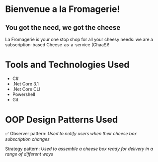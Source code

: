 # Bienvenue a la Fromagerie!
## You got the need, we got the cheese
La Fromagerie is your one stop shop for all your cheesy needs: we are a subscription-based Cheese-as-a-service (ChaaS)!

# Tools and Technologies Used
- C#
- .Net Core 3.1
- .Net Core CLI
- Powershell
- Git

# OOP Design Patterns Used
✅ Observer pattern:
_Used to notify users when their cheese box subscription changes_

Strategy pattern:
_Used to assemble a cheese box ready for delivery in a range of different ways_